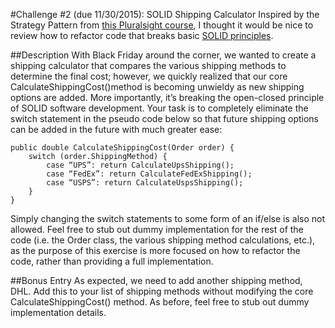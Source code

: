 #Challenge #2 (due 11/30/2015): SOLID Shipping Calculator
Inspired by the Strategy Pattern from [this Pluralsight course](http://app.pluralsight.com/library/courses/patterns-library/table-of-contents), I thought it would be nice to review how to refactor code that breaks basic [SOLID principles](http://app.pluralsight.com/courses/principles-oo-design).

##Description
With Black Friday around the corner, we wanted to create a shipping calculator that compares the various shipping methods to determine the final cost; however, we quickly realized that our core CalculateShippingCost()method is becoming unwieldy as new shipping options are added.  More importantly, it’s breaking the open-closed principle of SOLID software development.  Your task is to completely eliminate the switch statement in the pseudo code below so that future shipping options can be added in the future with much greater ease:

```
public double CalculateShippingCost(Order order) {
	switch (order.ShippingMethod) {
		case “UPS”: return CalculateUpsShipping();
		case “FedEx”: return CalculateFedExShipping();
		case “USPS”: return CalculateUspsShipping();
	}
}
```

Simply changing the switch statements to some form of an if/else is also not allowed.  Feel free to stub out dummy implementation for the rest of the code (i.e. the Order class, the various shipping method calculations, etc.), as the purpose of this exercise is more focused on how to refactor the code, rather than providing a full implementation.

##Bonus Entry
As expected, we need to add another shipping method, DHL.  Add this to your list of shipping methods without modifying the core CalculateShippingCost() method.  As before, feel free to stub out dummy implementation details.
